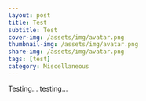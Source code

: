 ```yaml
---
layout: post
title: Test
subtitle: Test
cover-img: /assets/img/avatar.png
thumbnail-img: /assets/img/avatar.png
share-img: /assets/img/avatar.png
tags: [test]
category: Miscellaneous
---
```


Testing... testing...